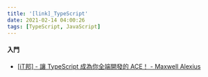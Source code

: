 ```yaml
---
title: '[link]_TypeScript'
date: 2021-02-14 04:00:26
tags: [TypeScript, JavaScript]
---
```


#### 入門
  - [[iT邦] - 讓 TypeScript 成為你全端開發的 ACE！ - Maxwell Alexius](https://ithelp.ithome.com.tw/users/20120614/ironman/2685)